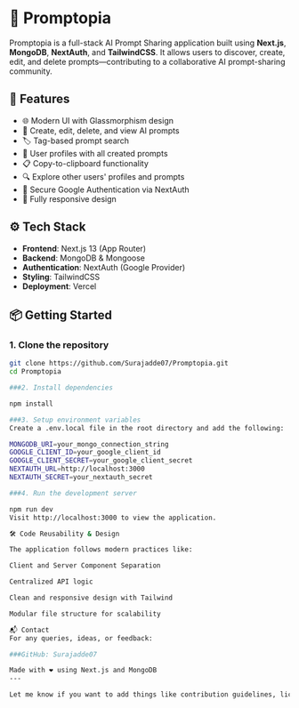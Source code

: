 # 🧠 Promptopia

Promptopia is a full-stack AI Prompt Sharing application built using **Next.js**, **MongoDB**, **NextAuth**, and **TailwindCSS**. It allows users to discover, create, edit, and delete prompts—contributing to a collaborative AI prompt-sharing community.

## 🚀 Features

- 🌐 Modern UI with Glassmorphism design
- 🧾 Create, edit, delete, and view AI prompts
- 🏷️ Tag-based prompt search
- 👤 User profiles with all created prompts
- 📋 Copy-to-clipboard functionality
- 🔍 Explore other users' profiles and prompts
- 🔐 Secure Google Authentication via NextAuth
- 📱 Fully responsive design

## ⚙️ Tech Stack

- **Frontend**: Next.js 13 (App Router)
- **Backend**: MongoDB & Mongoose
- **Authentication**: NextAuth (Google Provider)
- **Styling**: TailwindCSS
- **Deployment**: Vercel

## 📦 Getting Started

### 1. Clone the repository

```bash
git clone https://github.com/Surajadde07/Promptopia.git
cd Promptopia

###2. Install dependencies

npm install

###3. Setup environment variables
Create a .env.local file in the root directory and add the following:

MONGODB_URI=your_mongo_connection_string
GOOGLE_CLIENT_ID=your_google_client_id
GOOGLE_CLIENT_SECRET=your_google_client_secret
NEXTAUTH_URL=http://localhost:3000
NEXTAUTH_SECRET=your_nextauth_secret

###4. Run the development server

npm run dev
Visit http://localhost:3000 to view the application.

🛠 Code Reusability & Design

The application follows modern practices like:

Client and Server Component Separation

Centralized API logic

Clean and responsive design with Tailwind

Modular file structure for scalability

📬 Contact
For any queries, ideas, or feedback:

###GitHub: Surajadde07

Made with ❤️ using Next.js and MongoDB
---

Let me know if you want to add things like contribution guidelines, license, or a changelog section too!
